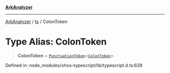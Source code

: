 [**ArkAnalyzer**](../../../../README.md)

***

[ArkAnalyzer](../../../../globals.md) / [ts](../README.md) / ColonToken

# Type Alias: ColonToken

> **ColonToken** = [`PunctuationToken`](../interfaces/PunctuationToken.md)\<[`ColonToken`](../enumerations/SyntaxKind.md#colontoken)\>

Defined in: node\_modules/ohos-typescript/lib/typescript.d.ts:628
